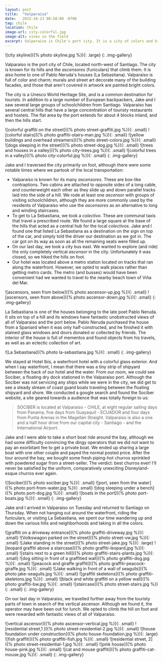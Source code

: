 ```yaml
---
layout: post
title:  "Valparaíso"
date:   2015-10-23 00:58:00 -0700
tag: chile
location: Chile
image-url: city-colorful.jpg
image-alt: vines in the field
excerpt: Valparaíso is Chile's port city. It is a city of colors and hills.
---
```

![city skyline]({% photo skyline.jpg %}){: .large}
{: .img-gallery}

Valparaíso is the port city of Chile, located north-west of Santiago. The city is known for its hills and the _ascensores_ (funiculars) that climb them. It is also home to one of Pablo Neruda's houses (La Sebastiana). Valparaíso is full of color and charm; murals and street art decorate many of the building facades, and those that aren't covered in artwork are painted bright colors.

The city is a Unesco World Heritage Site, and is a common destination for tourists. In addition to a large number of European backpackers, Jake and I saw several large groups of schoolchildren from Santiago. Valparaíso has several central hills that have a large concentration of touristy restaurants and hostels. The flat area by the port extends for about 4 blocks inland, and then the hills start.

![colorful graffiti on the street]({% photo street-graffiti.jpg %}){: .small}
![colorful stairs]({% photo graffiti-stairs-man.jpg %}){: .small}
![yellow buildings and overhead streamers]({% photo street-colors.jpg %}){: .small}
![dogs sleeping in the street]({% photo street-dog.jpg %}){: .small}
![trees and houses in a valley]({% photo city-trees.jpg %}){: .small}
![colorful trees in a valley]({% photo city-colorful.jpg %}){: .small}
{: .img-gallery}

Jake and I traversed the city primarily on foot, although there were some notable times where we partook of the local transportation:

- Valparaíso is known for its many _ascensores_. These are box-like contraptions. Two cabins are attached to opposite sides of a long cable, and counterweight each other as they slide up and down parallel tracks laid into the side of a hill. We rode at least one _ascensor_ with groups of visiting schoolchildren, although they are more commonly used by the residents of Valparaíso who use the _ascensores_ as an alternative to long and winding staircases.
- To get to La Sebastiana, we took a _colectivo_. These are communal taxis that travel a prescribed route. We found a large square at the base of the hills that acted as a central hub for the local _colectivos_. Jake and I found one that listed La Sebastiana as a destination on the sign on top of the car, and simply told the driver our destination as we got in. The car got on its way as soon as all the remaining seats were filled up.
- On our last day, we took a city bus east. We wanted to explore (and ride) the only completely vertical _ascensor_ in the city. Unfortunately it was closed, so we hiked the hills on foot.
- Our hotel was located above a metro station located on tracks that ran along the waterfront. However, we opted to walk places rather than getting metro cards. The metro (and busses) would have been convenient had we wanted to travel to the nearby beach town of Viña del Mar.

![ascensors, seen from below]({% photo ascensor-up.jpg %}){: .small}
![ascensors, seen from above]({% photo ascensor-down.jpg %}){: .small}
{: .img-gallery}

La Sebastiana is one of the houses belonging to the late poet Pablo Neruda. It sits on top of a hill and its windows have fantastic unobstructed views of all of Valparaiso and the port below. Pablo Neruda purchased the house from a Spaniard when it was only half-constructed, and he finished it with stained glass windows and doors donated or collected by friends. The interior of the house is full of mementos and found objects from his travels, as well as an eclectic collection of art.

![La Sebastiana]({% photo la-sebastiana.jpg %}){: .small}
{: .img-gallery}

We stayed at Hotel Ibis, a waterfront hotel with a colorful glass exterior. And when I say waterfront, I mean that there was a tiny strip of shipyard between the back of our hotel and the water. From our room, we could see Sociber, a floating dry dock stationed in the Valparaíso port. Although the Sociber was not servicing any ships while we were in the city, we did get to see a steady stream of coast guard boats traveling between the floating shipyard and shore. We conducted a google search and found the Sociber website, a site geared towards a audience that was totally foreign to us:

> SOCIBER is located at Valparaiso - CHILE, at eight regular sailing days from Panama, five days from Guayaquil - ECUADOR and four days from Punta Arenas in the Magellan Straight. Valparaiso is also a one and a half hour drive from our capital city - Santiago - and the International Airport.

Jake and I were able to take a short boat ride around the bay, although we had some difficulty convincing the dingy operators that we did not want to pay an exorbitant fee to get a private boat. We ended up sharing a large boat with one other couple and payed the normal posted price. After the tour around the bay, we bought some fresh piping-hot churros sprinkled with powdered sugar from a street-seller. The verdict: best churros ever! I'll never be satisfied by the uniform, comparatively unexciting Disneyland-esque churros ever again.

![Sociber]({% photo sociber.jpg %}){: .small}
![port, seen from the water]({% photo port-from-water.jpg %}){: .small}
![dog sleeping under a bench]({% photo port-dog.jpg %}){: .small}
![boats in the port]({% photo port-boats.jpg %}){: .small}
{: .img-gallery}

Jake and I arrived in Valparaíso on Tuesday and returned to Santiago on Thursday. When not hanging out around the waterfront, riding the funiculars, or visiting La Sebastiana, we spent our time wandering up and down the various hills and neighborhoods and taking in all the colors.

![graffiti on a driveway entrance]({% photo graffiti-driveway.jpg %}){: .small}
![Volkswagon parked on the street]({% photo street-vw.jpg %}){: .small}
![Jake standing in the street]({% photo street-jake.jpg %}){: .large}
![leopard graffiti above a staircase]({% photo graffiti-leopard.jpg %}){: .small}
![stairs next to a green hill]({% photo graffiti-stairs-plants.jpg %}){: .small}
![dog sitting in front of a graffitied wall]({% photo graffiti-dog.jpg %}){: .small}
![peacock and giraffe graffiti]({% photo graffiti-peacock-giraffe.jpg %}){: .small}
![Jake walking in front of a wall of seagulls]({% photo jake-seagulls.jpg %}){: .small}
![graffiti skeletons]({% photo graffiti-skeletons.jpg %}){: .small}
![black and white graffiti on a yellow wall]({% photo graffiti-bw.jpg %}){: .small}
![staircase]({% photo street-stairs.jpg %}){: .small}
{: .img-gallery}

On our last day in Valparaíso, we travelled further away from the touristy parts of town in search of the vertical ascensor. Although we found it, the operator may have been out for lunch. We opted to climb the hill on foot and were rewarded with fantastic views of all of Valparaíso.

![vertical ascensor]({% photo ascensor-vertical.jpg %}){: .small}
![residential street,1 ]({% photo street-residential-2.jpg %}){: .small}
![house foundation under construction]({% photo house-foundation.jpg %}){: .large}
![fish graffiti]({% photo graffiti-fish.jpg %}){: .small}
![residential street, 2]({% photo street-residential-1.jpg %}){: .small}
![pink house]({% photo house-pink.jpg %}){: .small}
![cat and mouse graffiti]({% photo graffiti-cat-mouse.jpg %}){: .small}
{: .img-gallery}
